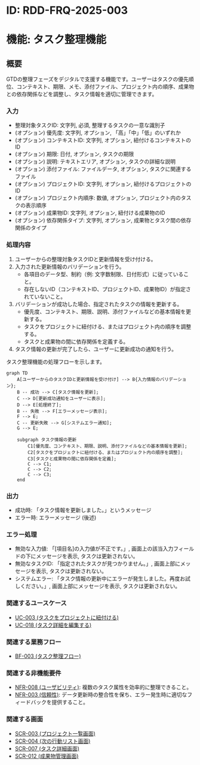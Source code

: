 # ID: RDD-FRQ-2025-003

# 機能: タスク整理機能

## 概要

GTDの整理フェーズをデジタルで支援する機能です。ユーザーはタスクの優先順位、コンテキスト、期限、メモ、添付ファイル、プロジェクト内の順序、成果物との依存関係などを調整し、タスク情報を適切に管理できます。

### 入力

- 整理対象タスクID: 文字列, 必須, 整理するタスクの一意な識別子
- (オプション) 優先度: 文字列, オプション, 「高」「中」「低」のいずれか
- (オプション) コンテキストID: 文字列, オプション, 紐付けるコンテキストのID
- (オプション) 期限: 日付, オプション, タスクの期限
- (オプション) 説明: テキストエリア, オプション, タスクの詳細な説明
- (オプション) 添付ファイル: ファイルデータ, オプション, タスクに関連するファイル
- (オプション) プロジェクトID: 文字列, オプション, 紐付けるプロジェクトのID
- (オプション) プロジェクト内順序: 数値, オプション, プロジェクト内のタスクの表示順序
- (オプション) 成果物ID: 文字列, オプション, 紐付ける成果物のID
- (オプション) 依存関係タイプ: 文字列, オプション, 成果物とタスク間の依存関係のタイプ

### 処理内容

1. ユーザーからの整理対象タスクIDと更新情報を受け付ける。
1. 入力された更新情報のバリデーションを行う。
   - 各項目のデータ型、制約（例: 文字数制限、日付形式）に従っていること。
   - 存在しないID（コンテキストID、プロジェクトID、成果物ID）が指定されていないこと。
1. バリデーションが成功した場合、指定されたタスクの情報を更新する。
   - 優先度、コンテキスト、期限、説明、添付ファイルなどの基本情報を更新する。
   - タスクをプロジェクトに紐付ける、またはプロジェクト内の順序を調整する。
   - タスクと成果物の間に依存関係を定義する。
1. タスク情報の更新が完了したら、ユーザーに更新成功の通知を行う。

タスク整理機能の処理フローを示します。

```mermaid
graph TD
    A[ユーザーからのタスクIDと更新情報を受け付け] --> B{入力情報のバリデーション};
    B -- 成功 --> C[タスク情報を更新];
    C --> D[更新成功通知をユーザーに表示];
    D --> E[処理終了];
    B -- 失敗 --> F[エラーメッセージ表示];
    F --> E;
    C -- 更新失敗 --> G[システムエラー通知];
    G --> E;

    subgraph タスク情報の更新
        C1[優先度、コンテキスト、期限、説明、添付ファイルなどの基本情報を更新];
        C2[タスクをプロジェクトに紐付ける、またはプロジェクト内の順序を調整];
        C3[タスクと成果物の間に依存関係を定義];
        C --> C1;
        C --> C2;
        C --> C3;
    end
```

### 出力

- 成功時: 「タスク情報を更新しました。」というメッセージ
- エラー時: エラーメッセージ (後述)

### エラー処理

- 無効な入力値: 「[項目名]の入力値が不正です。」, 画面上の該当入力フィールドの下にメッセージを表示, タスクは更新されない。
- 無効なタスクID: 「指定されたタスクが見つかりません。」, 画面上部にメッセージを表示, タスクは更新されない。
- システムエラー: 「タスク情報の更新中にエラーが発生しました。再度お試しください。」, 画面上部にメッセージを表示, タスクは更新されない。

### 関連するユースケース

- [UC-003 (タスクをプロジェクトに紐付ける)](../use-cases/uc-003-link-task-to-project.md)
- [UC-018 (タスク詳細を編集する)](../use-cases/uc-018-edit-task-details.md)

### 関連する業務フロー

- [BF-003 (タスク整理フロー)](../business-flows/bf-003-task-organization-flow.md)

### 関連する非機能要件

- [NFR-008 (ユーザビリティ)](../non-functional-requirements/nfr-008-usability.md): 複数のタスク属性を効率的に整理できること。
- [NFR-003 (信頼性)](../non-functional-requirements/nfr-003-reliability.md): データ更新時の整合性を保ち、エラー発生時に適切なフィードバックを提供すること。

### 関連する画面

- [SCR-003 (プロジェクト一覧画面)](../screens/scr-003-project-list-screen.md)
- [SCR-004 (次の行動リスト画面)](../screens/scr-004-next-action-list-screen.md)
- [SCR-007 (タスク詳細画面)](../screens/scr-007-task-detail-screen.md)
- [SCR-012 (成果物管理画面)](../screens/scr-012-artifact-management-screen.md)
